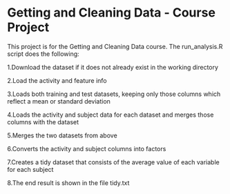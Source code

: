 # Getting and Cleaning Data - Course Project

This project is for the Getting and Cleaning Data course. The run_analysis.R script does the following:

1.Download the dataset if it does not already exist in the working directory

2.Load the activity and feature info

3.Loads both training and test datasets, keeping only those columns which reflect a mean or standard deviation

4.Loads the activity and subject data for each dataset and merges those columns with the dataset

5.Merges the two datasets from above

6.Converts the  activity  and  subject columns into factors

7.Creates a tidy dataset that consists of the average value of each variable for each subject

8.The end result is shown in the file  tidy.txt

